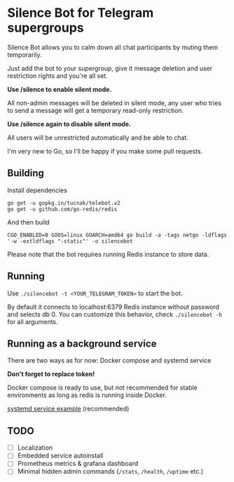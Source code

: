 # Silence Bot for Telegram supergroups

Silence Bot allows you to calm down all chat participants by muting them temporarily.

Just add the bot to your supergroup, give it message deletion and user restriction rights and you're all set.

**Use /silence to enable silent mode.**

All non-admin messages will be deleted in silent mode, any user who tries to send a message will get a temporary read-only restriction.

**Use /silence again to disable silent mode.**

All users will be unrestricted automatically and be able to chat.

I'm very new to Go, so I'll be happy if you make some pull requests.

## Building
Install dependencies
```
go get -u gopkg.in/tucnak/telebot.v2
go get -u github.com/go-redis/redis
```
And then build
```
CGO_ENABLED=0 GOOS=linux GOARCH=amd64 go build -a -tags netgo -ldflags '-w -extldflags "-static"' -o silencebot
```
Please note that the bot requires running Redis instance to store data.

## Running
Use `./silencebot -t <YOUR_TELEGRAM_TOKEN>` to start the bot.

By default it connects to localhost:6379 Redis instance without password and selects db 0.
You can customize this behavior, check `./silencebot -h` for all arguments.

## Running as a background service

There are two ways as for now: Docker compose and systemd service

**Don't forget to replace token!**

Docker compose is ready to use, but not recommended for stable environments as long as redis is running inside Docker.

[systemd service example](contrib/bot.service) (recommended)

## TODO

- [ ] Localization
- [ ] Embedded service autoinstall
- [ ] Prometheus metrics & grafana dashboard
- [ ] Minimal hidden admin commands (`/stats`, `/health`, `/uptime` etc.)
